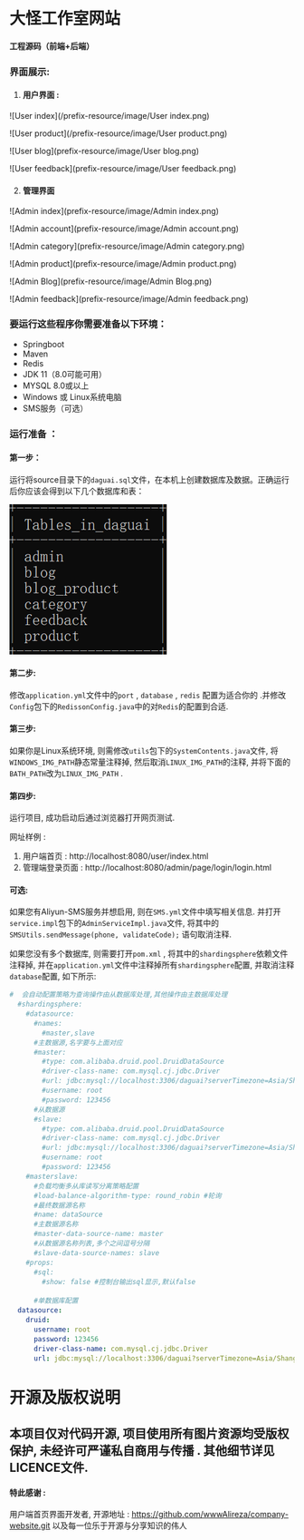 # 大怪工作室网站
#### 工程源码（前端+后端）

### 界面展示:

1. #### 用户界面 :

![User index](/prefix-resource/image/User index.png)

![User product](/prefix-resource/image/User product.png)

![User blog](prefix-resource/image/User blog.png)

![User feedback](prefix-resource/image/User feedback.png)

2. #### 管理界面

![Admin index](prefix-resource/image/Admin index.png)

![Admin account](prefix-resource/image/Admin account.png)

![Admin category](prefix-resource/image/Admin category.png)

![Admin product](prefix-resource/image/Admin product.png)

![Admin Blog](prefix-resource/image/Admin Blog.png)

![Admin feedback](prefix-resource/image/Admin feedback.png)

### **要运行这些程序你需要准备以下环境：**

- Springboot
- Maven
- Redis
- JDK 11（8.0可能可用）
- MYSQL 8.0或以上
- Windows 或 Linux系统电脑
- SMS服务（可选）

### 运行准备 ： 

#### 第一步：

运行将source目录下的`daguai.sql`文件，在本机上创建数据库及数据。正确运行后你应该会得到以下几个数据库和表：

![image-20230418203728424](/prefix-resource/image/image-20230418203728424.png)

#### 第二步:

修改`application.yml`文件中的`port` , `database` , `redis` 配置为适合你的 .并修改`Config`包下的`RedissonConfig.java`中的对`Redis`的配置到合适.

#### 第三步:

如果你是Linux系统环境, 则需修改`utils`包下的`SystemContents.java`文件, 将`WINDOWS_IMG_PATH`静态常量注释掉, 然后取消`LINUX_IMG_PATH`的注释, 并将下面的`BATH_PATH`改为`LINUX_IMG_PATH` .

#### 第四步:

运行项目, 成功启动后通过浏览器打开网页测试.

网址样例 : 

1. 用户端首页 : http://localhost:8080/user/index.html
2. 管理端登录页面 : http://localhost:8080/admin/page/login/login.html

#### 可选:

如果您有Aliyun-SMS服务并想启用, 则在`SMS.yml`文件中填写相关信息. 并打开`service.impl`包下的`AdminServiceImpl.java`文件, 将其中的`SMSUtils.sendMessage(phone, validateCode);` 语句取消注释.

如果您没有多个数据库, 则需要打开`pom.xml` , 将其中的`shardingsphere`依赖文件注释掉, 并在`application.yml`文件中注释掉所有`shardingsphere`配置, 并取消注释`database`配置, 如下所示:

```yml
#  会自动配置策略为查询操作由从数据库处理,其他操作由主数据库处理
  #shardingsphere:
    #datasource:
      #names:
        #master,slave
      #主数据源,名字要与上面对应
      #master:
        #type: com.alibaba.druid.pool.DruidDataSource
        #driver-class-name: com.mysql.cj.jdbc.Driver
        #url: jdbc:mysql://localhost:3306/daguai?serverTimezone=Asia/Shanghai&useUnicode=true&characterEncoding=utf-8&zeroDateTimeBehavior=convertToNull&useSSL=false&allowPublicKeyRetrieval=true
        #username: root
        #password: 123456
      #从数据源
      #slave:
        #type: com.alibaba.druid.pool.DruidDataSource
        #driver-class-name: com.mysql.cj.jdbc.Driver
        #url: jdbc:mysql://localhost:3306/daguai?serverTimezone=Asia/Shanghai&useUnicode=true&characterEncoding=utf-8&zeroDateTimeBehavior=convertToNull&useSSL=false&allowPublicKeyRetrieval=true
        #username: root
        #password: 123456
    #masterslave:
      #负载均衡多从库读写分离策略配置
      #load-balance-algorithm-type: round_robin #轮询
      #最终数据源名称
      #name: dataSource
      #主数据源名称
      #master-data-source-name: master
      #从数据源名称列表,多个之间逗号分隔
      #slave-data-source-names: slave
    #props:
      #sql:
        #show: false #控制台输出sql显示,默认false
        
      #单数据库配置
  datasource:
    druid:
      username: root
      password: 123456
      driver-class-name: com.mysql.cj.jdbc.Driver
      url: jdbc:mysql://localhost:3306/daguai?serverTimezone=Asia/Shanghai&useUnicode=true&characterEncoding=utf-8&zeroDateTimeBehavior=convertToNull&useSSL=false&allowPublicKeyRetrieval=true
```

# 开源及版权说明

## 本项目仅对代码开源, 项目使用所有图片资源均受版权保护, 未经许可严谨私自商用与传播 . 其他细节详见LICENCE文件.

#### 特此感谢 : 

用户端首页界面开发者, 开源地址 : https://github.com/wwwAlireza/company-website.git
以及每一位乐于开源与分享知识的伟人

